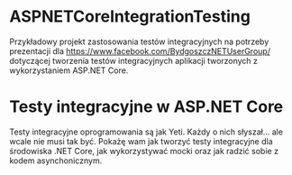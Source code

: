 # ASPNETCoreIntegrationTesting

Przykładowy projekt zastosowania testów integracyjnych na potrzeby prezentacji dla https://www.facebook.com/BydgoszczNETUserGroup/ dotyczącej tworzenia testów integracyjnych aplikacji tworzonych z wykorzystaniem ASP.NET Core.

# Testy integracyjne w ASP.NET Core

Testy integracyjne oprogramowania są jak Yeti. Każdy o nich słyszał... ale wcale nie musi tak być. Pokażę wam jak tworzyć testy integracyjne dla środowiska .NET Core, jak wykorzystywać mocki oraz jak radzić sobie z kodem asynchonicznym.
